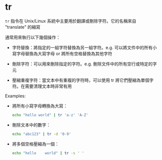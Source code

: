 # tr

`tr` 指令在 Unix/Linux 系統中主要用於翻譯或刪除字符。它的名稱來自 "translate" 的縮寫

通常用來執行以下幾個操作：

- 字符替換：將指定的一組字符替換為另一組字符。e.g. 可以將文件中的所有小寫字母替換為大寫字母 or 將所有空格替換為其他字符

- 刪除字符：可以用來刪除指定的字符。e.g. 刪除文件中的所有空行或特定的字元

- 壓縮重複字符：當文本中有重複的字符時，可以使用 tr 將它們壓縮為單個字符。在需要清理文本時非常有用

Examples:

- 將所有小寫字母轉換為大寫：

  ```bash
  echo "hello world" | tr 'a-z' 'A-Z'
  ```

- 刪除文本中的數字：

  ```bash
  echo "abc123" | tr -d '0-9'
  ```

- 將多個空格壓縮為一個：

  ```bash
  echo "hello    world" | tr -s ' '
  ```
